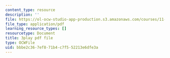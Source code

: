 ```yaml
---
content_type: resource
description: ''
file: https://ol-ocw-studio-app-production.s3.amazonaws.com/courses/11-384-malaysia-sustainable-cities-practicum-spring-2018/bbbe2c367ef871b4c7f552213e6dfe3a_hP9FIMolHEA.pdf
file_type: application/pdf
learning_resource_types: []
resourcetype: Document
title: 3play pdf file
type: OCWFile
uid: bbbe2c36-7ef8-71b4-c7f5-52213e6dfe3a
---
```

